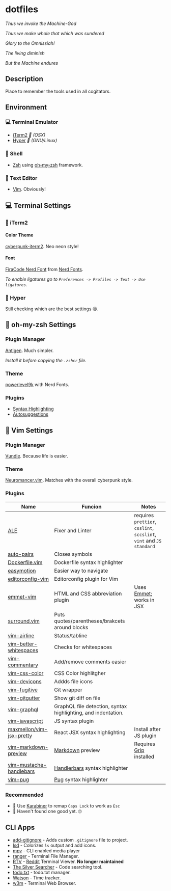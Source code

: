 # dotfiles

_Thus we invoke the Machine-God_

_Thus we make whole that which was sundered_

_Glory to the Omnissiah!_

_The living diminish_

_But the Machine endures_

## Description

Place to remember the tools used in all cogitators.

## Environment 

### 💻 Terminal Emulator
- [iTerm2](https://iterm2.com/) _🍎 (OSX)_ 
- [Hyper](https://hyper.is/) _🐧 (GNU/Linux)_ 

### 🐚 Shell
- [Zsh](https://en.wikipedia.org/wiki/Z_shell) using [oh-my-zsh](http://ohmyz.sh/) framework.

### 📜 Text Editor
- [Vim](https://www.vim.org/). Obviously!

## 💻 Terminal Settings

### 🍎 iTerm2
#### Color Theme
[cyberpunk-iterm2](https://github.com/Murderlon/cyberpunk-iterm). Neo neon style!

#### Font
[FiraCode Nerd Font](https://github.com/ryanoasis/nerd-fonts/releases/download/v2.0.0/FiraCode.zip) from [Nerd Fonts](https://github.com/ryanoasis/nerd-fonts). 

_To enable ligatures go to `Preferences -> Profiles -> Text -> Use ligatures`_.

### 🐧 Hyper
Still checking which are the best settings 😕.

## 🐚 oh-my-zsh Settings
### Plugin Manager
[Antigen](https://github.com/zsh-users/antigen). Much simpler.

_Install it before copying the `.zshcr` file._
### Theme
[powerlevel9k](https://github.com/bhilburn/powerlevel9k) with Nerd Fonts.
### Plugins
- [Syntax Highlighting](https://github.com/zsh-users/zsh-syntax-highlighting)
- [Autosuggestions](https://github.com/zsh-users/zsh-autosuggestions)

## 📜 Vim Settings
### Plugin Manager
[Vundle](https://github.com/VundleVim/Vundle.vim). Because life is easier.
### Theme
[Neuromancer.vim](https://github.com/Zabanaa/neuromancer.vim). Matches with the overall cyberpunk style.
### Plugins
Name | Funcion | Notes
--- | --- | ---
[ALE](https://github.com/dense-analysis/ale) | Fixer and Linter | requires `prettier`, `csslint`, `sccslint`, `vint` and `JS standard`
[auto-pairs](https://github.com/jiangmiao/auto-pairs) | Closes symbols
[Dockerfile.vim](https://github.com/ekalinin/Dockerfile.vim) | Dockerfile syntax highlighter
[easymotion](https://github.com/easymotion/vim-easymotion) | Easier way to navigate
[editorconfig-vim](https://github.com/editorconfig/editorconfig-vim) | Editorconfig plugin for Vim
[emmet-vim](https://github.com/mattn/emmet-vim) | HTML and CSS abbreviation plugin | Uses [Emmet](https://emmet.io/); works in JSX
[surround.vim](https://github.com/tpope/vim-surround) | Puts quotes/parentheses/brakcets around blocks
[vim-airline](https://github.com/vim-airline/vim-airline) | Status/tabline | 
[vim-better-whitespaces](https://github.com/ntpeters/vim-better-whitespace) | Checks for whitespaces
[vim-commentary](https://github.com/tpope/vim-commentary) | Add/remove comments easier
[vim-css-color](https://github.com/ap/vim-css-color) | CSS Color highlitgher
[vim-devicons](https://github.com/ryanoasis/vim-devicons) | Addds file icons
[vim-fugitive](https://github.com/tpope/vim-fugitive) | Git wrapper
[vim-gitgutter](https://github.com/airblade/vim-gitgutter) | Show git diff on file
[vim-graphql](https://github.com/jparise/vim-graphql) | GraphQL file detection, syntax highlighting, and indentation.
[vim-javascript](https://github.com/pangloss/vim-javascript) | JS syntax plugin
[maxmellon/vim-jsx-pretty](https://github.com/MaxMEllon/vim-jsx-pretty) | React JSX syntax highlighting | Install after JS plugin
[vim-markdown-preview](https://github.com/JamshedVesuna/vim-markdown-preview) | [Markdown](https://github.com/adam-p/markdown-here/wiki/Markdown-Cheatsheet) preview | Requires [Grip](https://github.com/joeyespo/grip) installed
[vim-mustache-handlebars](https://github.com/mustache/vim-mustache-handlebars) | [Handlerbars](https://handlebarsjs.com/) syntax highlighter
[vim-pug](https://github.com/digitaltoad/vim-pug) | [Pug](https://pugjs.org/api/getting-started.html) syntax highlighter

### Recommended

- 🍎 Use [Karabiner](https://pqrs.org/osx/karabiner/) to remap `Caps Lock` to work as `Esc`
- 🐧 Haven't found one good yet. 🙄

## CLI Apps

- [add-gitignore](https://github.com/TejasQ/add-gitignore) - Adds custom `.gitignore` file to project.
- [lsd](https://github.com/Peltoche/lsd) - Colorizes `ls` output and add icons.
- [mpv](https://mpv.io/) - CLI enabled media player
- [ranger](http://www.rosipov.com/blog/ranger-the-cli-file-manager/) - Terminal File Manager.
- [RTV](https://github.com/michael-lazar/rtv) - [Reddit](https://old.reddit.com) Terminal Viewer. **No longer maintained**
- [The Silver Searcher](https://github.com/ggreer/the_silver_searcher) - Code searching tool.
- [todo.txt](https://github.com/todotxt/todo.txt-cli) - todo.txt manager.
- [Watson](https://github.com/TailorDev/Watson) - Time tracker.
- [w3m](http://w3m.sourceforge.net/) - Terminal Web Browser.
